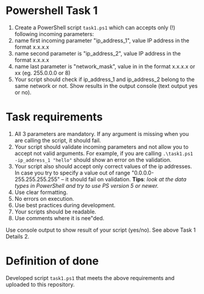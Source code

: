 # Powershell Task 1
1. Create a PowerShell script `task1.ps1` which can accepts only (!) following incoming parameters:
1. name first incoming parameter "ip_address_1", value IP address in the format x.x.x.x
2. name second parameter is "ip_address_2", value IP address in the format x.x.x.x
3. name last parameter is "network_mask", value in in the format x.x.x.x or xx (eg. 255.0.0.0 or 8)
2. Your script should check if ip_address_1 and ip_address_2 belong to the same network or not. Show results in the output console (text output yes or no).
# Task requirements
1. All 3 parameters are mandatory. If any argument is missing when you are calling the script, it should fail.
2. Your script should validate incoming parameters and not allow you to accept not valid arguments. For example, if you are calling `.\task1.ps1 -ip_address_1 "hello"` should show an error on the validation.
3. Your script also should accept only correct values of the ip addresses. In case you try to specify a value out of range "0.0.0.0-255.255.255.255" – it should fail on validation.
**Tips**: _look at the data types in PowerShell and try to use PS version 5 or newer._
5. Use clear formatting.
6. No errors on execution.
7. Use best practices during development.
8. Your scripts should be readable.
9. Use comments where it is nee"ded.

Use console output to show result of your script (yes/no). See above Task 1 Details 2.

# Definition of done
Developed script `task1.ps1` that meets the above requirements and uploaded to this repository.
